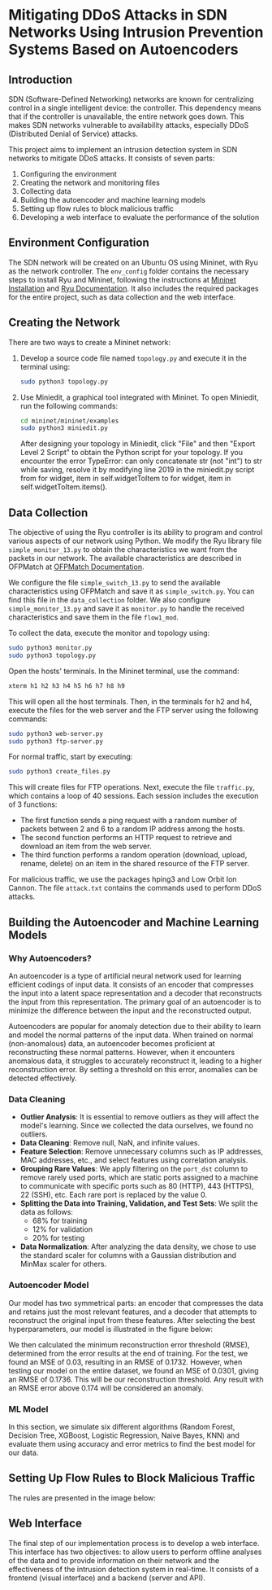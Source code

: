 # Mitigating DDoS Attacks in SDN Networks Using Intrusion Prevention Systems Based on Autoencoders

## Introduction

   SDN (Software-Defined Networking) networks are known for centralizing control in a single intelligent device: the controller. This dependency means that if the controller is unavailable, the entire network goes down. This makes SDN networks vulnerable to availability attacks, especially DDoS (Distributed Denial of Service) attacks.

This project aims to implement an intrusion detection system in SDN networks to mitigate DDoS attacks. It consists of seven parts:
1. Configuring the environment
2. Creating the network and monitoring files
3. Collecting data
4. Building the autoencoder and machine learning models
5. Setting up flow rules to block malicious traffic
6. Developing a web interface to evaluate the performance of the solution

## Environment Configuration
   The SDN network will be created on an Ubuntu OS using Mininet, with Ryu as the network controller. The `env_config` folder contains the necessary steps to install Ryu and Mininet, following the instructions at [Mininet Installation](https://mininet.org/download/) and [Ryu Documentation](https://ryu.readthedocs.io/en/latest/getting_started.html). It also includes the required packages for the entire project, such as data collection and the web interface.

## Creating the Network

   There are two ways to create a Mininet network:

1. Develop a source code file named `topology.py` and execute it in the terminal using:
   ```bash
   sudo python3 topology.py
   ```
2. Use Miniedit, a graphical tool integrated with Mininet. To open Miniedit, run the following commands:
   ```bash
   cd mininet/mininet/examples
   sudo python3 miniedit.py
   ```
   After designing your topology in Miniedit, click "File" and then "Export Level 2 Script" to obtain the Python script for your topology. If you encounter the error TypeError: can only concatenate str (not "int") to str while saving, resolve it by modifying line 2019 in the miniedit.py script from for widget, item in self.widgetToItem to for widget, item in self.widgetToItem.items().

## Data Collection

   The objective of using the Ryu controller is its ability to program and control various aspects of our network using Python. We modify the Ryu library file `simple_monitor_13.py` to obtain the characteristics we want from the packets in our network. The available characteristics are described in OFPMatch at [OFPMatch Documentation](https://ryu.readthedocs.io/en/latest/ofproto_v1_3_ref.html?highlight=OFPFlowMod#flow-match-structure).

   We configure the file `simple_switch_13.py` to send the available characteristics using OFPMatch and save it as `simple_switch.py`. You can find this file in the `data_collection` folder. We also configure `simple_monitor_13.py` and save it as `monitor.py` to handle the received characteristics and save them in the file `flow1_mod`.

To collect the data, execute the monitor and topology using:

   ```bash
   sudo python3 monitor.py
   sudo python3 topology.py
   ```
Open the hosts' terminals. In the Mininet terminal, use the command:
   ```bash
   xterm h1 h2 h3 h4 h5 h6 h7 h8 h9
   ```
This will open all the host terminals. Then, in the terminals for h2 and h4, execute the files for the web server and the FTP server using the following commands:
   ```bash
   sudo python3 web-server.py
   sudo python3 ftp-server.py
```
For normal traffic, start by executing:
   ```bash
   sudo python3 create_files.py
   ```
This will create files for FTP operations. Next, execute the file `traffic.py`, which contains a loop of 40 sessions. Each session includes the execution of 3 functions:

- The first function sends a ping request with a random number of packets between 2 and 6 to a random IP address among the hosts.
- The second function performs an HTTP request to retrieve and download an item from the web server.
- The third function performs a random operation (download, upload, rename, delete) on an item in the shared resource of the FTP server.

For malicious traffic, we use the packages hping3 and Low Orbit Ion Cannon. The file `attack.txt` contains the commands used to perform DDoS attacks.

## Building the Autoencoder and Machine Learning Models

### Why Autoencoders?
An autoencoder is a type of artificial neural network used for learning efficient codings of input data. It consists of an encoder that compresses the input into a latent space representation and a decoder that reconstructs the input from this representation. The primary goal of an autoencoder is to minimize the difference between the input and the reconstructed output.

Autoencoders are popular for anomaly detection due to their ability to learn and model the normal patterns of the input data. When trained on normal (non-anomalous) data, an autoencoder becomes proficient at reconstructing these normal patterns. However, when it encounters anomalous data, it struggles to accurately reconstruct it, leading to a higher reconstruction error. By setting a threshold on this error, anomalies can be detected effectively.

### Data Cleaning
- **Outlier Analysis**: It is essential to remove outliers as they will affect the model's learning. Since we collected the data ourselves, we found no outliers.
- **Data Cleaning**: Remove null, NaN, and infinite values.
- **Feature Selection**: Remove unnecessary columns such as IP addresses, MAC addresses, etc., and select features using correlation analysis.
- **Grouping Rare Values**: We apply filtering on the `port_dst` column to remove rarely used ports, which are static ports assigned to a machine to communicate with specific ports such as 80 (HTTP), 443 (HTTPS), 22 (SSH), etc. Each rare port is replaced by the value 0.
- **Splitting the Data into Training, Validation, and Test Sets**: We split the data as follows:
  - 68% for training
  - 12% for validation
  - 20% for testing
- **Data Normalization**: After analyzing the data density, we chose to use the standard scaler for columns with a Gaussian distribution and MinMax scaler for others.

### Autoencoder Model
Our model has two symmetrical parts: an encoder that compresses the data and retains just the most relevant features, and a decoder that attempts to reconstruct the original input from these features. After selecting the best hyperparameters, our model is illustrated in the figure below:

We then calculated the minimum reconstruction error threshold (RMSE), determined from the error results at the end of training. For the test, we found an MSE of 0.03, resulting in an RMSE of 0.1732. However, when testing our model on the entire dataset, we found an MSE of 0.0301, giving an RMSE of 0.1736. This will be our reconstruction threshold. Any result with an RMSE error above 0.174 will be considered an anomaly.

### ML Model
In this section, we simulate six different algorithms (Random Forest, Decision Tree, XGBoost, Logistic Regression, Naive Bayes, KNN) and evaluate them using accuracy and error metrics to find the best model for our data.

## Setting Up Flow Rules to Block Malicious Traffic
The rules are presented in the image below:

## Web Interface
The final step of our implementation process is to develop a web interface. This interface has two objectives: to allow users to perform offline analyses of the data and to provide information on their network and the effectiveness of the intrusion detection system in real-time. It consists of a frontend (visual interface) and a backend (server and API).
